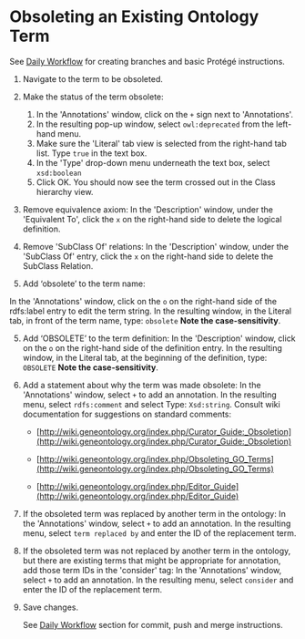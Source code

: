 # Obsoleting an Existing Ontology Term

See [Daily Workflow](http://go-ontology.readthedocs.io/en/latest/Installgit.html#daily-workflow-updating-with-git-pull) for creating branches and basic Protégé instructions. 

1. Navigate to the term to be obsoleted.

2. Make the status of the term obsolete: 

   1. In the 'Annotations' window, click on the ```+``` sign next to 'Annotations'.
   2. In the resulting pop-up window, select ```owl:deprecated``` from the left-hand menu.
   3. Make sure the 'Literal' tab view is selected from the right-hand tab list. Type ```true``` in the text box.
   4. In the 'Type' drop-down menu underneath the text box, select ```xsd:boolean```  
   5. Click OK.  You should now see the term crossed out in the Class hierarchy view.

3. Remove equivalence axiom:  In the 'Description' window, under the 'Equivalent To', click the ```x``` on the right-hand side to delete the logical definition. 

4. Remove 'SubClass Of' relations: In the 'Description' window, under the 'SubClass Of' entry, click the ```x``` on the right-hand side to delete the SubClass Relation.

5. Add ‘obsolete’ to the term name:

 In the 'Annotations' window, click on the ```o``` on the right-hand side of the rdfs:label entry to edit the term string. In the resulting window, in the Literal tab, in front of the term name, type: ```obsolete```
 __Note the case-sensitivity__. 

5. Add ‘OBSOLETE’ to the term definition: In the 'Description' window, click on the ```o``` on the right-hand side of the definition entry. In the resulting window, in the Literal tab, at the beginning of the definition, type: ```OBSOLETE``` 
 __Note the case-sensitivity__. 
 
6. Add a statement about why the term was made obsolete: In the 'Annotations' window, select ```+``` to add an annotation. In the resulting menu, select ```rdfs:comment``` and select Type:  ```Xsd:string```.
Consult wiki documentation for suggestions on standard comments:
      
     - [http://wiki.geneontology.org/index.php/Curator_Guide:_Obsoletion](http://wiki.geneontology.org/index.php/Curator_Guide:_Obsoletion)
      
     - [http://wiki.geneontology.org/index.php/Obsoleting_GO_Terms](http://wiki.geneontology.org/index.php/Obsoleting_GO_Terms)
      
     - [http://wiki.geneontology.org/index.php/Editor_Guide](http://wiki.geneontology.org/index.php/Editor_Guide)

7. If the obsoleted term was replaced by another term in the ontology: In the 'Annotations' window, select ```+``` to add an annotation. In the resulting menu, select ```term replaced by``` and enter the ID of the replacement term.

8. If the obsoleted term was not replaced by another term in the ontology, but there are existing terms that might be appropriate for annotation, add those term IDs in the 'consider' tag: In the 'Annotations' window, select ```+``` to add an annotation. In the resulting menu, select ```consider``` and enter the ID of the replacement term.

9. Save changes. 
    
    See [Daily Workflow](http://go-ontology.readthedocs.io/en/latest/Installgit.html#daily-workflow-committing-pushing-and-merging-your-changes-to-the-repository) section for commit, push and merge instructions. 

